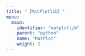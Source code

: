 ```yaml
---
title: "【MatPlotlib】"
menu:
  main:
    identifier: "matplotlib"
    parent: "python"
    name: "MatPlot"
    weight: 2
---
```




